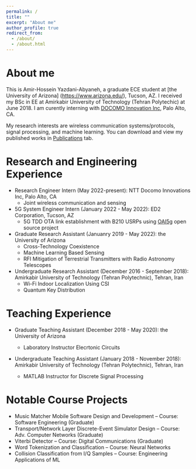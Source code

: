 ```yaml
---
permalink: /
title: ""
excerpt: "About me"
author_profile: true
redirect_from: 
  - /about/
  - /about.html
---
```


About me
=========
This is Amir-Hossein Yazdani-Abyaneh, a graduate ECE student at [the University of Arizona] (https://www.arizona.edu/), Tucson, AZ. I received my BSc in EE at Amirkabir University of Technology (Tehran Polytechic) at June 2018. I am curently interning with [DOCOMO Innovation Inc](https://www.docomoinnovations.com/), Palo Alto, CA.

My research interests are wireless communication systems/protocols, signal processing, and machine learning. You can download and view my published works in [Publications](https://amirhya.github.io/amir.github.io//publications/) tab.

<!My current vision for  wireless connectivity is through  adaptability of PHY and MAC layers. To be able to cope with the dynamics within the wireless realm, be it from high channel variations due to mobility or the various new applications that require new technological designs and solutions. For that matter my purpose and goal is to study the effectiveneess of RL algorithms on such wirelss problems.>



<!--
<div align="center">
<img src="https://amirhya.github.io/amir.github.io//images/profile.jpg">
</div>
<br/>
 -->


Research and Engineering Experience
======
* Research Engineer Intern (May 2022-present): NTT Docomo Innovations Inc, Palo Alto, CA
  * Joint wireless communication and sensing
* 5G System Engineer Intern (January 2022 - May 2022): ED2 Corporation, Tucson, AZ
  * 5G TDD OTA link establishment with B210 USRPs using [OAI5g](https://gitlab.eurecom.fr/oai/openairinterface5g) open source project
* Graduate Research Assistant (Januanry 2019 - May 2022): the University of Arizona
  * Cross-Technology Coexistence 
  * Machine Learning Based Sensing
  * RFI Mitigation of Terrestrial Transmitters with Radio Astronomy Telescopes
* Undergraduate Research Assistant (December 2016 - September 2018): Amirkabir University of Technology (Tehran Polytechnic), Tehran, Iran
  * Wi-Fi Indoor Localization Using CSI
  * Quantum Key Distribution

Teaching Experience
======

* Graduate Teaching Assistant (December 2018 - May 2020): the University of Arizona
  * Laboratory Instructor Elecrtonic Circuits

* Undergraduate Teaching Assistant (January 2018 - November 2018): Amirkabir University of Technology (Tehran Polytechnic), Tehran, Iran
  * MATLAB Instructor for Discrete Signal Processing
  

Notable Course Projects
======
* Music Matcher Mobile Software Design and Development – Course: Software Engineering (Graduate)
* Transport/Network Layer Discrete-Event Simulator Design – Course: Adv. Computer Networks (Graduate)
* Viterbi Detector – Course: Digital Communications (Graduate)
* Word Tokenization and Classification – Course: Neural Networks
* Collision Classification from I/Q Samples – Course: Engineering Applications of ML




